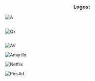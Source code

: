 <h3 align="center">Logos:</h2>

![A](https://github.com/QxAngel/QxAngel/assets/136937878/0641c6ac-b563-4564-ab90-ac9d3656e21c)
<h2></h2>

![Qx](https://github.com/QxAngel/QxAngel/assets/136937878/76fcb720-7ae8-4e55-9327-7a07ea17abdf)
<h2></h2>

![AV](https://github.com/QxAngel/QxAngel/assets/136937878/0fea5dd0-418d-4337-896b-4bf7525baa51)

![Amarillo](https://github.com/QxAngel/QxAngel/assets/136937878/5add8513-66fe-41fe-bd82-7dd9ed45c563)

![Netflix](https://github.com/QxAngel/QxAngel/assets/136937878/10bf1b23-77d2-4183-9e65-a66d5f9c6420)

![PicsArt](https://github.com/QxAngel/QxAngel/assets/136937878/fc481956-e10e-4469-ac68-b226b275a437)
